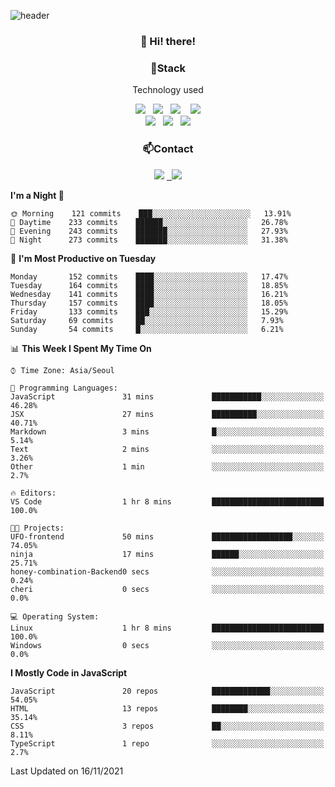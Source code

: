 ![header](https://capsule-render.vercel.app/api?type=waving&color=gradient&height=200&text=Che-ri&fontAlign=70&fontAlignY=40&animation=twinkling)

<h3 align="center">👋 Hi! there!</h3>

<h3 align="center">📌Stack</h3>
<p align="center">Technology used</p>
<div align="center"><img src="https://img.shields.io/badge/HTML5-e74c3c?style=flat-square&logo=HTML5&logoColor=white"></img> &nbsp <img src="https://img.shields.io/badge/CSS3-0A84FF?style=flat-square&logo=CSS3&logoColor=white"></img>  &nbsp <img src="https://img.shields.io/badge/SCSS-fd79a8?style=flat-square&logo=Sass&logoColor=white"/></a>&nbsp  &nbsp <img src="https://img.shields.io/badge/styled%2Dcomponents-DB7093?style=flat-square&logo=styled%2Dcomponents&logoColor=white"/></a>
<br><img src="https://img.shields.io/badge/JavaScript-FFCD11?style=flat-square&logo=JavaScript&logoColor=white"></img> &nbsp <img src="https://img.shields.io/badge/React-00BCF6?style=flat-square&logo=React&logoColor=white"></img> &nbsp <img src="https://img.shields.io/badge/Redux-764ABC?style=flat-square&logo=Redux&logoColor=white"/></a></div>

<h3 align="center">📫Contact</h3>
<div align="center"><a href="https://cheri.tistory.com/"><img src="https://img.shields.io/badge/Cheri-AD29B6?style=flat-square&logo=Tidal&logoColor=white"/></a> <a href="rnjs1135@gmail.com"> &nbsp <img src="https://img.shields.io/badge/Gmail-EA4335?style=flat-square&logo=Gmail&logoColor=white"/></a></div>

<!--START_SECTION:waka-->
**I'm a Night 🦉** 

```text
🌞 Morning    121 commits    ███░░░░░░░░░░░░░░░░░░░░░░   13.91% 
🌆 Daytime    233 commits    ██████░░░░░░░░░░░░░░░░░░░   26.78% 
🌃 Evening    243 commits    ███████░░░░░░░░░░░░░░░░░░   27.93% 
🌙 Night      273 commits    ███████░░░░░░░░░░░░░░░░░░   31.38%

```
📅 **I'm Most Productive on Tuesday** 

```text
Monday       152 commits    ████░░░░░░░░░░░░░░░░░░░░░   17.47% 
Tuesday      164 commits    ████░░░░░░░░░░░░░░░░░░░░░   18.85% 
Wednesday    141 commits    ████░░░░░░░░░░░░░░░░░░░░░   16.21% 
Thursday     157 commits    ████░░░░░░░░░░░░░░░░░░░░░   18.05% 
Friday       133 commits    ███░░░░░░░░░░░░░░░░░░░░░░   15.29% 
Saturday     69 commits     ██░░░░░░░░░░░░░░░░░░░░░░░   7.93% 
Sunday       54 commits     █░░░░░░░░░░░░░░░░░░░░░░░░   6.21%

```


📊 **This Week I Spent My Time On** 

```text
⌚︎ Time Zone: Asia/Seoul

💬 Programming Languages: 
JavaScript               31 mins             ███████████░░░░░░░░░░░░░░   46.28% 
JSX                      27 mins             ██████████░░░░░░░░░░░░░░░   40.71% 
Markdown                 3 mins              █░░░░░░░░░░░░░░░░░░░░░░░░   5.14% 
Text                     2 mins              ░░░░░░░░░░░░░░░░░░░░░░░░░   3.26% 
Other                    1 min               ░░░░░░░░░░░░░░░░░░░░░░░░░   2.7%

🔥 Editors: 
VS Code                  1 hr 8 mins         █████████████████████████   100.0%

🐱‍💻 Projects: 
UFO-frontend             50 mins             ██████████████████░░░░░░░   74.05% 
ninja                    17 mins             ██████░░░░░░░░░░░░░░░░░░░   25.71% 
honey-combination-Backend0 secs              ░░░░░░░░░░░░░░░░░░░░░░░░░   0.24% 
cheri                    0 secs              ░░░░░░░░░░░░░░░░░░░░░░░░░   0.0%

💻 Operating System: 
Linux                    1 hr 8 mins         █████████████████████████   100.0% 
Windows                  0 secs              ░░░░░░░░░░░░░░░░░░░░░░░░░   0.0%

```

**I Mostly Code in JavaScript** 

```text
JavaScript               20 repos            █████████████░░░░░░░░░░░░   54.05% 
HTML                     13 repos            ████████░░░░░░░░░░░░░░░░░   35.14% 
CSS                      3 repos             ██░░░░░░░░░░░░░░░░░░░░░░░   8.11% 
TypeScript               1 repo              ░░░░░░░░░░░░░░░░░░░░░░░░░   2.7%

```



 Last Updated on 16/11/2021
<!--END_SECTION:waka-->
